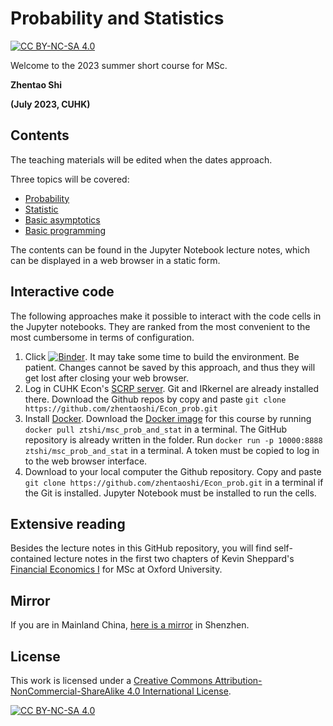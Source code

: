 # Probability and Statistics

[![CC BY-NC-SA 4.0][cc-by-nc-sa-shield]][cc-by-nc-sa]

Welcome to the 2023 summer short course for MSc.

**Zhentao Shi**

**(July 2023, CUHK)**



## Contents

The teaching materials will be edited when the dates approach.

Three topics will be covered:
* [Probability](https://github.com/zhentaoshi/Econ_prob/blob/master/01_prob.ipynb)
* [Statistic](https://github.com/zhentaoshi/Econ_prob/blob/master/02_stat.ipynb)
* [Basic asymptotics](https://github.com/zhentaoshi/Econ_prob/blob/master/03_asym.ipynb)
* [Basic programming](https://github.com/zhentaoshi/Econ_prob/blob/master/03_python.ipynb)

The contents can be found in the Jupyter Notebook lecture notes, which can be displayed in a web browser in a static form.

## Interactive code

The following approaches make it possible to interact with the code cells in the Jupyter notebooks. They are ranked from the most convenient to the most cumbersome in terms of configuration.


1. Click [![Binder](https://mybinder.org/badge_logo.svg)](https://mybinder.org/v2/gh/zhentaoshi/Econ_prob/HEAD). It may take some time to build the environment. Be patient. Changes cannot be saved by this approach, and thus they will get lost after closing your web browser.
2. Log in CUHK Econ's [SCRP server](https://scrp-login-2.econ.cuhk.edu.hk/jupyter). Git and IRkernel are already installed there. Download the Github repos by copy and paste `git clone https://github.com/zhentaoshi/Econ_prob.git`
3. Install [Docker](https://docs.docker.com/get-docker/). Download the [Docker image](https://hub.docker.com/repository/docker/ztshi/msc_prob_and_stat) for this course by running `docker pull ztshi/msc_prob_and_stat` in a terminal. The GitHub repository is already written in the folder. Run `docker run -p 10000:8888 ztshi/msc_prob_and_stat` in a terminal. A token must be copied to log in to the web browser interface.
4. Download to your local computer the Github repository. Copy and paste `git clone https://github.com/zhentaoshi/Econ_prob.git` in a terminal if the Git is installed. Jupyter Notebook must be installed to run the cells.


## Extensive reading
Besides the lecture notes in this GitHub repository, you will find self-contained lecture notes in the first two chapters of
Kevin Sheppard's [Financial Economics I](https://www.kevinsheppard.com/teaching/mfe/notes/) for MSc at Oxford University.

<!-- ## Course Page
The [course web page](https://zhentaoshi.github.io/Econ_prob/) is the same as this README file.

QR code for the web page.
![QR code](https://github.com/zhentaoshi/Econ_prob/blob/master/qrcode_pre.png)
 -->
## Mirror

If you are in Mainland China, [here is a mirror](https://gitee.com/ztshi/Econ_prob) in Shenzhen.

## License


This work is licensed under a
[Creative Commons Attribution-NonCommercial-ShareAlike 4.0 International License][cc-by-nc-sa].

[![CC BY-NC-SA 4.0][cc-by-nc-sa-image]][cc-by-nc-sa]

[cc-by-nc-sa]: http://creativecommons.org/licenses/by-nc-sa/4.0/
[cc-by-nc-sa-image]: https://licensebuttons.net/l/by-nc-sa/4.0/88x31.png
[cc-by-nc-sa-shield]: https://img.shields.io/badge/License-CC%20BY--NC--SA%204.0-lightgrey.svg

